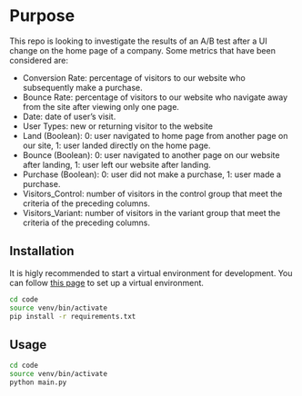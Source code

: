 # Purpose
This repo is looking to investigate the results of an A/B test after a UI change on the home page of a company.
Some metrics that have been considered are:
- Conversion Rate: percentage of visitors to our website who subsequently make a purchase.
- Bounce Rate: percentage of visitors to our website who navigate away from the site after viewing only one page.
- Date: date of user’s visit.
- User Types: new or returning visitor to the website
- Land (Boolean): 0: user navigated to home page from another page on our site, 1: user landed directly on the home page.
- Bounce (Boolean): 0: user navigated to another page on our website after landing, 1: user left our website after landing.
- Purchase (Boolean): 0: user did not make a purchase, 1: user made a purchase.
- Visitors_Control: number of visitors in the control group that meet the criteria of the preceding columns.
- Visitors_Variant: number of visitors in the variant group that meet the criteria of the preceding columns.


## Installation
It is higly recommended to start a virtual environment for development.
You can follow <a href="https://gist.github.com/simonw/4835a22c79a8d3c29dd155c716b19e16" target="_top">this page</a> to set up a virtual environment.

```sh
cd code
source venv/bin/activate
pip install -r requirements.txt
```
## Usage

```sh
cd code
source venv/bin/activate
python main.py
```
